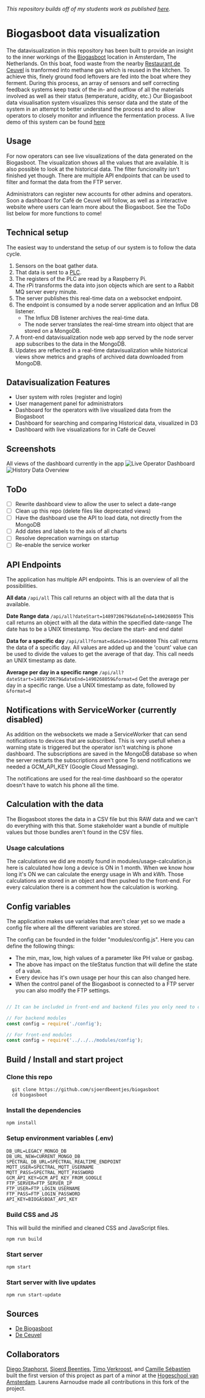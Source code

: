 *This repository builds off of my students work as published [here](https://github.com/sjoerdbeentjes/biogasboot).*
# Biogasboot data visualization
The datavisualization in this repository has been built to provide an insight to the inner workings of the [Biogasboot](http://www.biogasboot.nl/) location in Amsterdam, The Netherlands. On this boat, food waste from the nearby [Restaurant de Ceuvel](http://deceuvel.nl/en/) is tranformed into methane gas which is reused in the kitchen. To achieve this, finely ground food leftovers are fed into the boat where they ferment. During this process, an array of sensors and self correcting feedback systems keep track of the in- and outflow of all the materials involved as well as their status (temperature, acidity, etc.)
Our Biogasboot data visualisation system visualizes this sensor data and the state of the system in an attempt to better understand the process and to allow operators to closely monitor and influence the fermentation process.
A live demo of this system can be found [here](https://bgb.spectral.energy/operator/dashboard)

## Usage
For now operators can see live visualizations of the data generated on the Biogasboot. The visualization shows all the values that are available. It is also possible to look at the historical data. The filter funcionality isn't finished yet though. There are multiple API endpoints that can be used to filter and format the data from the FTP server.

Administrators can register new accounts for other admins and operators. Soon a dashboard for Café de Ceuvel will follow, as well as a interactive website where users can learn more about the Biogasboot. See the ToDo list below for more functions to come!

## Technical setup
The easiest way to understand the setup of our system is to follow the data cycle.
1. Sensors on the boat gather data.
2. That data is sent to a [PLC](https://en.wikipedia.org/wiki/Programmable_logic_controller).
3. The registers of the PLC are read by a Raspberry Pi.
4. The rPi transforms the data into json objects which are sent to a Rabbit MQ server every minute.
5. The server publishes this real-time data on a websocket endpoint.
6. The endpoint is consumed by a node server application and an Influx DB listener.
    - The Influx DB listener archives the real-time data.
    - The node server translates the real-time stream into object that are stored on a MongoDB.
8. A front-end datavisualization node web app served by the node server app subscribes to the data in the MongoDB.
9. Updates are reflected in a real-time datavisualization while historical views show metrics and graphs of archived data downloaded from MongoDB.

## Datavisualization Features
- User system with roles (register and login)
- User management panel for administrators
- Dashboard for the operators with live visualized data from the Biogasboot
- Dashboard for searching and comparing Historical data, visualized in D3
- Dashboard with live visualizations for in Café de Ceuvel

## Screenshots
All views of the dashboard currently in the app
![Live Operator Dashboard](md-media/dashboard.png)
![History Data Overview](md-media/historic-dashboard.png)

## ToDo
* [ ] Rewrite dashboard view to allow the user to select a date-range
* [ ] Clean up this repo (delete files like deprecated views)
* [ ] Have the dashboard use the API to load data, not directly from the MongoDB
* [ ] Add dates and labels to the axis of all charts
* [ ] Resolve deprecation warnings on startup
* [ ] Re-enable the service worker

## API Endpoints
The application has multiple API endpoints. This is an overview of all the possibilities.

**All data**
`/api/all`
This call returns an object with all the data that is available.

**Date Range data**
`/api/all?dateStart=1489720679&dateEnd=1490268059`
This call returns an object with all the data within the specified date-range The date has to be a UNIX timestamp. You declare the start- and end datel

**Data for a specific day**
`/api/all?format=d&date=1490400000`
This call returns the data of a specific day. All values are added up and the 'count' value can be used to divide the values to get the average of that day. This call needs an UNIX timestamp as date.

**Average per day in a specific range**
`/api/all?dateStart=1489720679&dateEnd=1490268059&format=d`
Get the average per day in a specific range. Use a UNIX timestamp as date, followed by `&format=d`

## Notifications with ServiceWorker (currently disabled)
As addition on the websockets we made a ServiceWorker that can send notifications to devices that are subscribed. This is very usefull when a warning state is triggered but the operator isn't watching is phone dashboard. The subscriptions are saved in the MongoDB database so when the server restarts the subscriptions aren't gone To send notifications we needed a GCM_API_KEY (Google Cloud Messaging).

The notifications are used for the real-time dashboard so the operator doesn't have to watch his phone all the time.

## Calculation with the data
The Biogasboot stores the data in a CSV file but this RAW data and we can't do everything with this that. Some stakeholder want a bundle of multiple values but those bundles aren't found in the CSV files.

### Usage calculations
The calculations we did are mostly found in modules/usage-calculation.js here is calculated how long a device is ON in 1 month. When we know how long it's ON we can calculate the energy usage in Wh and kWh. Those calculations are stored in an object and then pushed to the front-end. For every calculation there is a comment how the calculation is working.

## Config variables
The application makes use variables that aren't clear yet so we made a config file where all the different variables are stored.

The config can be founded in the folder "modules/config.js". Here you can define the following things:
 * The min, max, low, high values of a parameter like PH value or gasbag.
 * The above has impact on the tileStatus function that will define the state of a value.
 * Every device has it's own usage per hour this can also changed here.
 * When the control panel of the Biogasboot is connected to a FTP server you can also modify the FTP settings.

```javascript

// It can be included in front-end and backend files you only need to call the right function that you needed

// For backend modules
const config = require('./config');

// For front-end modules
const config = require('../../../modules/config');
```

## Build / Install and start project

### Clone this repo

```console
  git clone https://github.com/sjoerdbeentjes/biogasboot
  cd biogasboot
```

### Install the dependencies
```console
npm install
```

### Setup environment variables (.env)
```console
DB_URL=LEGACY_MONGO_DB
DB_URL_NEW=CURRENT_MONGO_DB
SPECTRAL_DB_URL=SPECTRAL_REALTIME_ENDPOINT
MQTT_USER=SPECTRAL_MQTT_USERNAME
MQTT_PASS=SPECTRAL_MQTT_PASSWORD
GCM_API_KEY=GCM_API_KEY_FROM_GOOGLE
FTP_SERVER=FTP_SERVER_IP
FTP_USER=FTP_LOGIN_USERNAME
FTP_PASS=FTP_LOGIN_PASSWORD
API_KEY=BIOGASBOAT_API_KEY
```

### Build CSS and JS
This will build the minified and cleaned CSS and JavaScript files.
```console
npm run build
```

### Start server
```console
npm start
```

### Start server with live updates
```console
npm run start-update
```

## Sources
- [De Biogasboot](http://www.biogasboot.nl/)
- [De Ceuvel](http://deceuvel.nl/nl/)

## Collaborators
[Diego Staphorst](https://github.com/djaygo), [Sjoerd Beentjes](https://github.com/sjoerdbeentjes), [Timo Verkroost](https://github.com/TimoVerkroost), and [Camille Sébastien](https://github.com/camille500) built the first version of this project as part of a minor at the [Hogeschool van Amsterdam](http://www.hva.nl/opleiding/communication-and-multimedia-design/communication-and-multimedia-design.html). Laurens Aarnoudse made all contributions in this fork of the project.